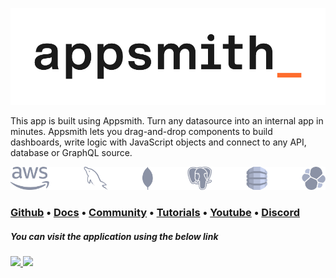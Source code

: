![](https://raw.githubusercontent.com/appsmithorg/appsmith/release/static/appsmith_logo_primary.png)

This app is built using Appsmith. Turn any datasource into an internal app in minutes. Appsmith lets you drag-and-drop components to build dashboards, write logic with JavaScript objects and connect to any API, database or GraphQL source.

![](https://raw.githubusercontent.com/appsmithorg/appsmith/release/static/images/integrations.png)

### [Github](https://github.com/appsmithorg/appsmith) • [Docs](https://docs.appsmith.com/?utm_source=github&utm_medium=social&utm_content=appsmith_docs&utm_campaign=null&utm_term=appsmith_docs) • [Community](https://community.appsmith.com/) • [Tutorials](https://github.com/appsmithorg/appsmith/tree/update/readme#tutorials) • [Youtube](https://www.youtube.com/appsmith) • [Discord](https://discord.gg/rBTTVJp)

##### You can visit the application using the below link

###### [![](https://assets.appsmith.com/git-sync/Buttons.svg) ](Cypress/applications/62b1cadc1f0c0d4d4e5f795f/pages/62b1cadd1f0c0d4d4e5f7962) [![](https://assets.appsmith.com/git-sync/Buttons2.svg)](Cypress/applications/62b1cadc1f0c0d4d4e5f795f/pages/62b1cadd1f0c0d4d4e5f7962/edit)
